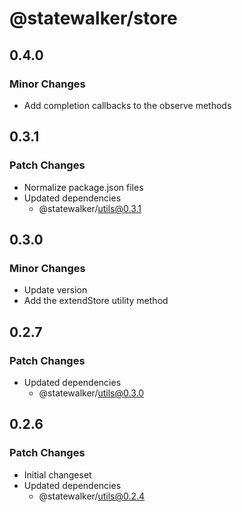 # @statewalker/store

## 0.4.0

### Minor Changes

- Add completion callbacks to the observe methods

## 0.3.1

### Patch Changes

- Normalize package.json files
- Updated dependencies
  - @statewalker/utils@0.3.1

## 0.3.0

### Minor Changes

- Update version
- Add the extendStore utility method

## 0.2.7

### Patch Changes

- Updated dependencies
  - @statewalker/utils@0.3.0

## 0.2.6

### Patch Changes

- Initial changeset
- Updated dependencies
  - @statewalker/utils@0.2.4
